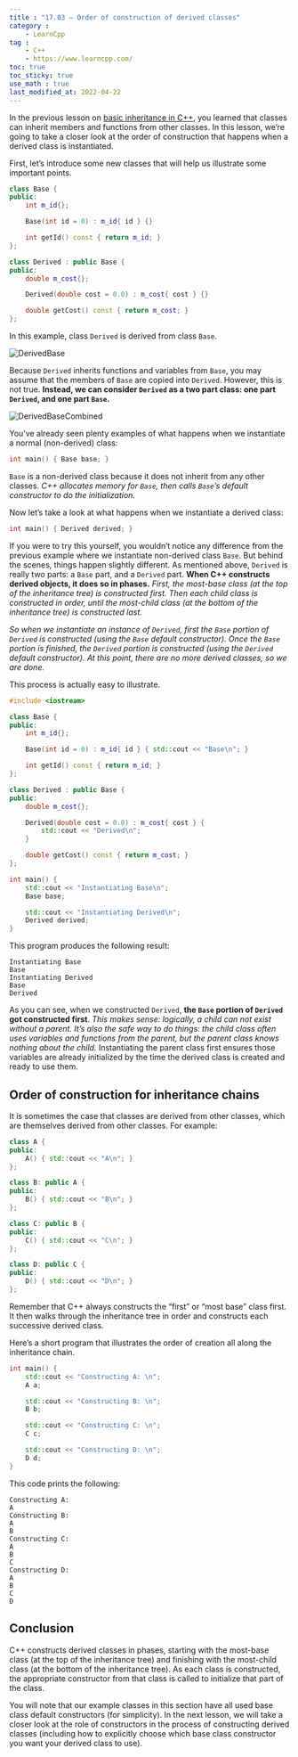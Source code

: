 ```yaml
---
title : "17.03 — Order of construction of derived classes"
category :
    - LearnCpp
tag : 
    - C++
    - https://www.learncpp.com/
toc: true  
toc_sticky: true 
use_math : true
last_modified_at: 2022-04-22
---
```




In the previous lesson on [basic inheritance in C++](https://www.learncpp.com/cpp-tutorial/112-basic-inheritance-in-c/), you learned that classes can inherit members and functions from other classes. In this lesson, we’re going to take a closer look at the order of construction that happens when a derived class is instantiated.

First, let’s introduce some new classes that will help us illustrate some important points.

```c++
class Base {
public:
    int m_id{};

    Base(int id = 0) : m_id{ id } {}

    int getId() const { return m_id; }
};

class Derived : public Base {
public:
    double m_cost{};

    Derived(double cost = 0.0) : m_cost{ cost } {}

    double getCost() const { return m_cost; }
};
```

In this example, class `Derived` is derived from class `Base`.

![DerivedBase](https://www.learncpp.com/images/CppTutorial/Section11/DerivedBase.gif)

Because `Derived` inherits functions and variables from `Base`, you may assume that the members of `Base` are copied into `Derived`. However, this is not true. **Instead, we can consider `Derived` as a two part class: one part `Derived`, and one part `Base`.**

![DerivedBaseCombined](https://www.learncpp.com/images/CppTutorial/Section11/DerivedBaseCombined.gif)

You’ve already seen plenty examples of what happens when we instantiate a normal (non-derived) class:

```c++
int main() { Base base; }
```

`Base` is a non-derived class because it does not inherit from any other classes. *C++ allocates memory for `Base`, then calls `Base`’s default constructor to do the initialization.*

Now let’s take a look at what happens when we instantiate a derived class:

```c++
int main() { Derived derived; }
```

If you were to try this yourself, you wouldn’t notice any difference from the previous example where we instantiate non-derived class `Base`. But behind the scenes, things happen slightly different. As mentioned above, `Derived` is really two parts: a `Base` part, and a `Derived` part. **When C++ constructs derived objects, it does so in phases.** *First, the most-base class (at the top of the inheritance tree) is constructed first. Then each child class is constructed in order, until the most-child class (at the bottom of the inheritance tree) is constructed last.*

*So when we instantiate an instance of `Derived`, first the `Base` portion of `Derived` is constructed (using the `Base` default constructor). Once the `Base` portion is finished, the `Derived` portion is constructed (using the `Derived` default constructor). At this point, there are no more derived classes, so we are done.*

This process is actually easy to illustrate.

```c++
#include <iostream>

class Base {
public:
    int m_id{};

    Base(int id = 0) : m_id{ id } { std::cout << "Base\n"; }

    int getId() const { return m_id; }
};

class Derived : public Base {
public:
    double m_cost{};

    Derived(double cost = 0.0) : m_cost{ cost } {
        std::cout << "Derived\n";
    }

    double getCost() const { return m_cost; }
};

int main() {
    std::cout << "Instantiating Base\n";
    Base base;

    std::cout << "Instantiating Derived\n";
    Derived derived;
}
```

This program produces the following result:

```
Instantiating Base
Base
Instantiating Derived
Base
Derived
```

As you can see, when we constructed `Derived`, **the `Base` portion of `Derived` got constructed first**. *This makes sense: logically, a child can not exist without a parent. It’s also the safe way to do things: the child class often uses variables and functions from the parent, but the parent class knows nothing about the child.* Instantiating the parent class first ensures those variables are already initialized by the time the derived class is created and ready to use them.


## Order of construction for inheritance chains

It is sometimes the case that classes are derived from other classes, which are themselves derived from other classes. For example:

```c++
class A {
public:
    A() { std::cout << "A\n"; }
};

class B: public A {
public:
    B() { std::cout << "B\n"; }
};

class C: public B {
public:
    C() { std::cout << "C\n"; }
};

class D: public C {
public:
    D() { std::cout << "D\n"; }
};
```

Remember that C++ always constructs the “first” or “most base” class first. It then walks through the inheritance tree in order and constructs each successive derived class.

Here’s a short program that illustrates the order of creation all along the inheritance chain.

```c++
int main() {
    std::cout << "Constructing A: \n";
    A a;

    std::cout << "Constructing B: \n";
    B b;

    std::cout << "Constructing C: \n";
    C c;

    std::cout << "Constructing D: \n";
    D d;
}
```

This code prints the following:

```
Constructing A:
A
Constructing B:
A
B
Constructing C:
A
B
C
Constructing D:
A
B
C
D
```


## Conclusion

C++ constructs derived classes in phases, starting with the most-base class (at the top of the inheritance tree) and finishing with the most-child class (at the bottom of the inheritance tree). As each class is constructed, the appropriate constructor from that class is called to initialize that part of the class.

You will note that our example classes in this section have all used base class default constructors (for simplicity). In the next lesson, we will take a closer look at the role of constructors in the process of constructing derived classes (including how to explicitly choose which base class constructor you want your derived class to use).